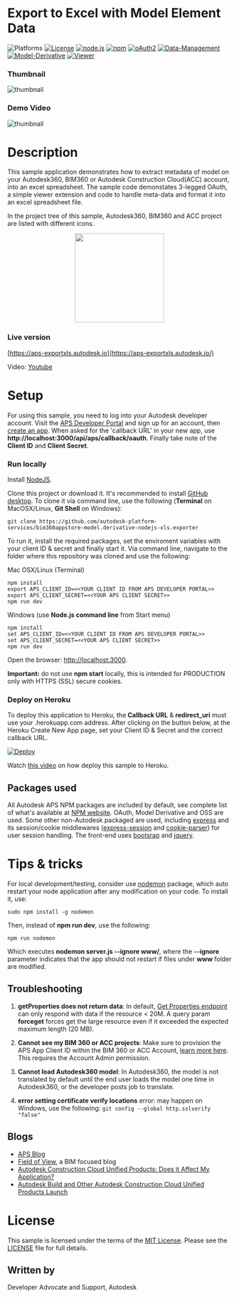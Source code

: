 # Export to Excel with Model Element Data

![Platforms](https://img.shields.io/badge/platform-Windows|MacOS-lightgray.svg)
[![License](http://img.shields.io/:license-MIT-blue.svg)](http://opensource.org/licenses/MIT)
[![node.js](https://img.shields.io/badge/Node.js-16.13-blue.svg)](https://nodejs.org)
[![npm](https://img.shields.io/badge/npm-8.9-blue.svg)](https://www.npmjs.com/)
[![oAuth2](https://img.shields.io/badge/oAuth2-v1-green.svg)](https://aps.autodesk.com/en/docs/oauth/v2/developers_guide/overview/)
[![Data-Management](https://img.shields.io/badge/Data%20Management-v1-green.svg)](https://aps.autodesk.com/api/data-management-cover-page/)
[![Model-Derivative](https://img.shields.io/badge/Model%20Derivative-v2-red.svg)](https://aps.autodesk.com/api/model-derivative-cover-page/)
[![Viewer](https://img.shields.io/badge/Viewer-v7-blue.svg)](https://aps.autodesk.com/api/viewer-cover-page/)

### Thumbnail

![thumbnail](/DataToExcel.png)

### Demo Video
![thumbnail](/thumbnail.gif)

# Description

This sample application demonstrates how to extract metadata of model on your Autodesk360, BIM360 or Autodesk Construction Cloud(ACC) account, into an excel spreadsheet.  The sample code demonstates 3-legged OAuth, a simple viewer extension and code to handle  meta-data and format it into an excel spreadsheet file.

In the project tree of this sample, Autodesk360, BIM360 and ACC project are listed with different icons.

   <p align="center"><img src="/project_icon.png" width="200" ></p> 

### Live version

[https://aps-exportxls.autodesk.io](https://aps-exportxls.autodesk.io/)

Video: [Youtube](https://youtu.be/800d2xmQl0s)

# Setup

For using this sample, you need to log into your Autodesk developer account. Visit the [APS Developer Portal](https://developer.autodesk.com) and sign up for an account, then [create an app](https://developer.autodesk.com/myapps/create). When asked for the 'callback URL' in your new app, use **http://localhost:3000/api/aps/callback/oauth**. Finally take note of the **Client ID** and **Client Secret**.

### Run locally

Install [NodeJS](https://nodejs.org).

Clone this project or download it. It's recommended to install [GitHub desktop](https://desktop.github.com/). To clone it via command line, use the following (**Terminal** on MacOSX/Linux, **Git Shell** on Windows):

    git clone https://github.com/autodesk-platform-services/bim360appstore-model.derivative-nodejs-xls.exporter

To run it, install the required packages, set the enviroment variables with your client ID & secret and finally start it. Via command line, navigate to the folder where this repository was cloned and use the following:

Mac OSX/Linux (Terminal)

    npm install
    export APS_CLIENT_ID=<<YOUR CLIENT ID FROM APS DEVELOPER PORTAL>>
    export APS_CLIENT_SECRET=<<YOUR APS CLIENT SECRET>>
    npm run dev

Windows (use <b>Node.js command line</b> from Start menu)

    npm install
    set APS_CLIENT_ID=<<YOUR CLIENT ID FROM APS DEVELOPER PORTAL>>
    set APS_CLIENT_SECRET=<<YOUR APS CLIENT SECRET>>
    npm run dev

Open the browser: [http://localhost:3000](http://localhost:3000).

**Important:** do not use **npm start** locally, this is intended for PRODUCTION only with HTTPS (SSL) secure cookies.

### Deploy on Heroku

To deploy this application to Heroku, the **Callback URL** & **redirect_uri** must use your .herokuapp.com address. After clicking on the button below, at the Heroku Create New App page, set your Client ID & Secret and the correct callback URL.

[![Deploy](https://www.herokucdn.com/deploy/button.svg)](https://heroku.com/deploy)

Watch [this video](https://www.youtube.com/watch?v=Oqa9O20Gj0c) on how deploy this sample to Heroku.

## Packages used

All Autodesk APS NPM packages are included by default, see complete list of what's available at [NPM website](https://www.npmjs.com/browse/keyword/autodesk). OAuth, Model Derivative and OSS are used. Some other non-Autodesk packaged are used, including [express](https://www.npmjs.com/package/express) and its session/cookie middlewares ([express-session](https://www.npmjs.com/package/express-session) and [cookie-parser](https://www.npmjs.com/package/cookie-parser)) for user session handling. The front-end uses [bootsrap](https://www.npmjs.com/package/bootstrap) and [jquery](https://www.npmjs.com/package/jquery).

# Tips & tricks

For local development/testing, consider use [nodemon](https://www.npmjs.com/package/nodemon) package, which auto restart your node application after any modification on your code. To install it, use:

    sudo npm install -g nodemon

Then, instead of <b>npm run dev</b>, use the following:

    npm run nodemon

Which executes **nodemon server.js --ignore www/**, where the **--ignore** parameter indicates that the app should not restart if files under **www** folder are modified.

## Troubleshooting

1. **getProperties does not return data**: In default, [Get Properties endpoint](https://aps.autodesk.com/en/docs/model-derivative/v2/reference/http/urn-metadata-guid-properties-GET/) can only respond with data if the resource < 20M. A query param **forceget** forces get the large resource even if it exceeded the expected maximum length (20 MB). 

2. **Cannot see my BIM 360 or ACC projects**: Make sure to provision the APS App Client ID within the BIM 360 or ACC Account, [learn more here](https://aps.autodesk.com/blog/bim-360-docs-provisioning-aps-apps). This requires the Account Admin permission.

3. **Cannot load Autodesk360 model**: In Autodesk360, the model is not translated by default until the end user loads the model one time in Autodesk360, or the developer posts job to translate. 

4. **error setting certificate verify locations** error: may happen on Windows, use the following: `git config --global http.sslverify "false"`


## Blogs

- [APS Blog](https://aps.autodesk.com/categories/bim-360-api)
- [Field of View](https://fieldofviewblog.wordpress.com/), a BIM focused blog
- [Autodesk Construction Cloud Unified Products: Does it Affect My Application?](https://aps.autodesk.com/blog/autodesk-construction-cloud-unified-products-does-it-affect-my-application)
- [Autodesk Build and Other Autodesk Construction Cloud Unified Products Launch](https://aps.autodesk.com/blog/autodesk-build-and-other-autodesk-construction-cloud-unified-products-launch)

# License

This sample is licensed under the terms of the [MIT License](http://opensource.org/licenses/MIT).
Please see the [LICENSE](LICENSE) file for full details.

## Written by

Developer Advocate and Support, Autodesk
